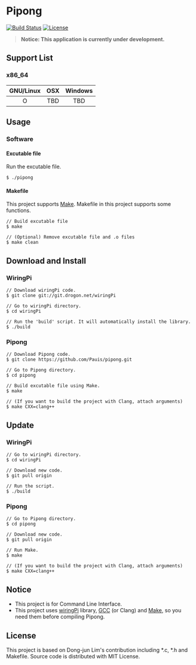 # Pipong
[![Build Status](https://travis-ci.org/pauis/pipong.svg)](https://travis-ci.org/pauis/pipong)
[![License](https://img.shields.io/badge/License-MIT-blue.svg)](https://opensource.org/licenses/MIT)
> **Notice: This application is currently under development.**

## Support List
### x86_64
| GNU/Linux | OSX | Windows |
|:-:|:-:|:-:|
| O | TBD | TBD |

## Usage
### Software
#### Excutable file
Run the excutable file.
```
$ ./pipong
```

#### Makefile
This project supports [Make](http://www.gnu.org/software/make/). Makefile in this project supports some functions.
```
// Build excutable file
$ make

// (Optional) Remove excutable file and .o files
$ make clean
```

## Download and Install
### WiringPi
```
// Download wiringPi code.
$ git clone git://git.drogon.net/wiringPi

// Go to wiringPi directory.
$ cd wiringPi

// Run the 'build' script. It will automatically install the library.
$ ./build
```
### Pipong
```
// Download Pipong code.
$ git clone https://github.com/Pauis/pipong.git

// Go to Pipong directory.
$ cd pipong

// Build excutable file using Make.
$ make

// (If you want to build the project with Clang, attach arguments)
$ make CXX=clang++
```
## Update
### WiringPi
```
// Go to wiringPi directory.
$ cd wiringPi

// Download new code.
$ git pull origin

// Run the script.
$ ./build
```
### Pipong
```
// Go to Pipong directory.
$ cd pipong

// Download new code.
$ git pull origin

// Run Make.
$ make

// (If you want to build the project with Clang, attach arguments)
$ make CXX=clang++
```

## Notice
* This project is for Command Line Interface.
* This project uses [wiringPi](http://wiringpi.com/) library, [GCC](https://gcc.gnu.org/) (or Clang) and [Make](http://www.gnu.org/software/make/), so you need them before compiling Pipong.

## License
This project is based on Dong-jun Lim's contribution including *.c, *.h and Makefile.
Source code is distributed with MIT License.
